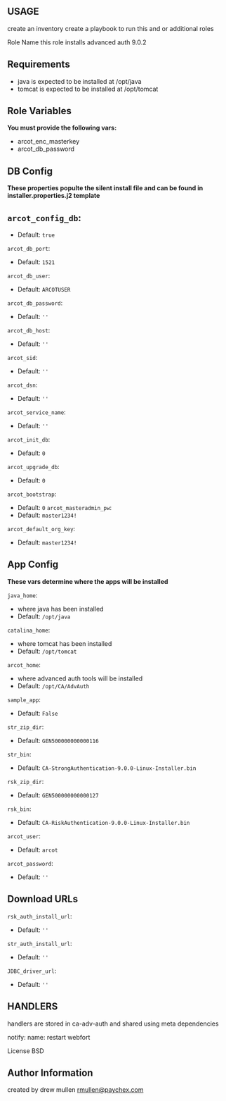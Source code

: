 USAGE
-----
create an inventory create a playbook to run this and or additional roles

Role Name
this role installs advanced auth 9.0.2

Requirements
------------
- java is expected to be installed at /opt/java
- tomcat is expected to be installed at /opt/tomcat

Role Variables
--------------
**You must provide the following vars:**
- arcot_enc_masterkey
- arcot_db_password

## DB Config
**These properties populte the silent install file and can be found in installer.properties.j2 template**


`arcot_config_db`: 
- 
- Default: `true`

`arcot_db_port`:

- Default: `1521`

`arcot_db_user`:

- Default: `ARCOTUSER`

`arcot_db_password`: 
- Default: `''`

`arcot_db_host`: 
- Default: `''`

`arcot_sid`: 
- Default: `''`

`arcot_dsn`: 
- Default: `''`

`arcot_service_name`: 
- Default: `''`

`arcot_init_db`:
- Default: `0`

`arcot_upgrade_db`: 
- Default: `0`

`arcot_bootstrap`: 
- Default: `0`
`arcot_masteradmin_pw`: 
- Default: `master1234!`

`arcot_default_org_key`: 
- Default: `master1234!`

## App Config
**These vars determine where the apps will be installed**

`java_home`: 
- where java has been installed
- Default: `/opt/java`

`catalina_home`: 
- where tomcat has been installed
- Default: `/opt/tomcat`

`arcot_home`: 
- where advanced auth tools will be installed
- Default: `/opt/CA/AdvAuth`

`sample_app`: 
- Default: `False`

`str_zip_dir`: 
- Default: `GEN500000000000116`

`str_bin`: 
- Default: `CA-StrongAuthentication-9.0.0-Linux-Installer.bin`

`rsk_zip_dir`: 
- Default: `GEN500000000000127`

`rsk_bin`: 
- Default: `CA-RiskAuthentication-9.0.0-Linux-Installer.bin`

`arcot_user`: 
- Default: `arcot`

`arcot_password`: 
- Default: `''`

## Download URLs
`rsk_auth_install_url`: 
- Default: `''`

`str_auth_install_url`: 
- Default: `''`

`JDBC_driver_url`: 
- Default: `''`


HANDLERS
--------
handlers are stored in ca-adv-auth and shared using meta dependencies

notify:
name: restart webfort


License
BSD

Author Information
------------------
created by drew mullen rmullen@paychex.com
